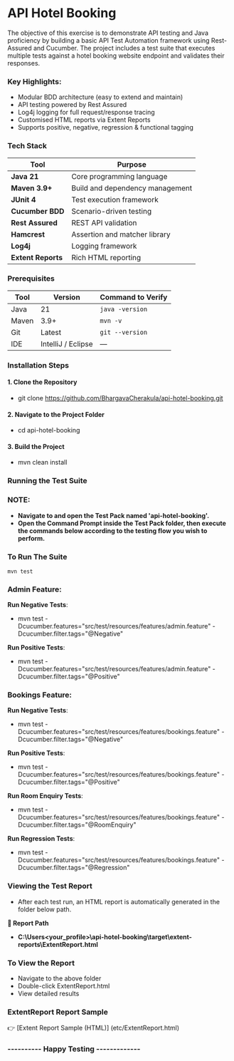 # API Hotel Booking
The objective of this exercise is to demonstrate API testing and Java proficiency by building a basic API Test Automation framework using Rest-Assured and Cucumber. The project includes a test suite that executes multiple tests against a hotel booking website endpoint and validates their responses.

### Key Highlights:
* Modular BDD architecture (easy to extend and maintain)
* API testing powered by Rest Assured
* Log4j logging for full request/response tracing
* Customised HTML reports via Extent Reports 
* Supports positive, negative, regression & functional tagging
  
### Tech Stack

| Tool               | Purpose                         |
| ------------------ | ------------------------------- |
| **Java 21**        | Core programming language       |
| **Maven 3.9+**     | Build and dependency management |
| **JUnit 4**        | Test execution framework        |
| **Cucumber BDD**   | Scenario-driven testing         |
| **Rest Assured**   | REST API validation             |
| **Hamcrest**       | Assertion and matcher library   |
| **Log4j**          | Logging framework               |
| **Extent Reports** | Rich HTML reporting             |

### Prerequisites
| Tool  | Version            | Command to Verify |
| ----- | ------------------ | ----------------- |
| Java  | 21                 | `java -version`   |
| Maven | 3.9+               | `mvn -v`          |
| Git   | Latest             | `git --version`   |
| IDE   | IntelliJ / Eclipse | —                 |

### Installation Steps
#### 1. Clone the Repository
* git clone https://github.com/BhargavaCherakula/api-hotel-booking.git
#### 2. Navigate to the Project Folder
* cd api-hotel-booking
#### 3. Build the Project
* mvn clean install

### Running the Test Suite
### NOTE:
* **Navigate to and open the Test Pack named 'api-hotel-booking'.**
* **Open the Command Prompt inside the Test Pack folder, then execute the commands below according to the testing flow you wish to perform.**

### To Run The Suite
    mvn test
### Admin Feature:
**Run Negative Tests**:
* mvn test -Dcucumber.features="src/test/resources/features/admin.feature" -Dcucumber.filter.tags="@Negative"

**Run Positive Tests**:
* mvn test -Dcucumber.features="src/test/resources/features/admin.feature" -Dcucumber.filter.tags="@Positive"
### Bookings Feature:
**Run Negative Tests**:
* mvn test -Dcucumber.features="src/test/resources/features/bookings.feature" -Dcucumber.filter.tags="@Negative"

**Run Positive Tests**:
* mvn test -Dcucumber.features="src/test/resources/features/bookings.feature" -Dcucumber.filter.tags="@Positive"

**Run Room Enquiry Tests**:
* mvn test -Dcucumber.features="src/test/resources/features/bookings.feature" -Dcucumber.filter.tags="@RoomEnquiry"

**Run Regression Tests**:
* mvn test -Dcucumber.features="src/test/resources/features/bookings.feature" -Dcucumber.filter.tags="@Regression"

### Viewing the Test Report
* After each test run, an HTML report is automatically generated in the folder below path.

**📁 Report Path**
* **C:\Users\<your_profile>\api-hotel-booking\target\extent-reports\ExtentReport.html**

### To View the Report
* Navigate to the above folder
* Double-click ExtentReport.html
* View detailed results

### ExtentReport Report Sample
👉 [Extent Report Sample (HTML)] (etc/ExtentReport.html)

### ---------- Happy Testing -------------
